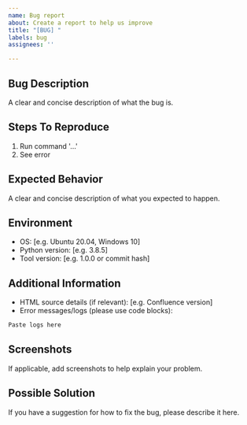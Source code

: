 ```yaml
---
name: Bug report
about: Create a report to help us improve
title: "[BUG] "
labels: bug
assignees: ''

---
```


## Bug Description

A clear and concise description of what the bug is.

## Steps To Reproduce

1. Run command '...'
2. See error

## Expected Behavior

A clear and concise description of what you expected to happen.

## Environment

- OS: [e.g. Ubuntu 20.04, Windows 10]
- Python version: [e.g. 3.8.5]
- Tool version: [e.g. 1.0.0 or commit hash]

## Additional Information

- HTML source details (if relevant): [e.g. Confluence version]
- Error messages/logs (please use code blocks):

```markdown
Paste logs here
```

## Screenshots

If applicable, add screenshots to help explain your problem.

## Possible Solution

If you have a suggestion for how to fix the bug, please describe it here.
